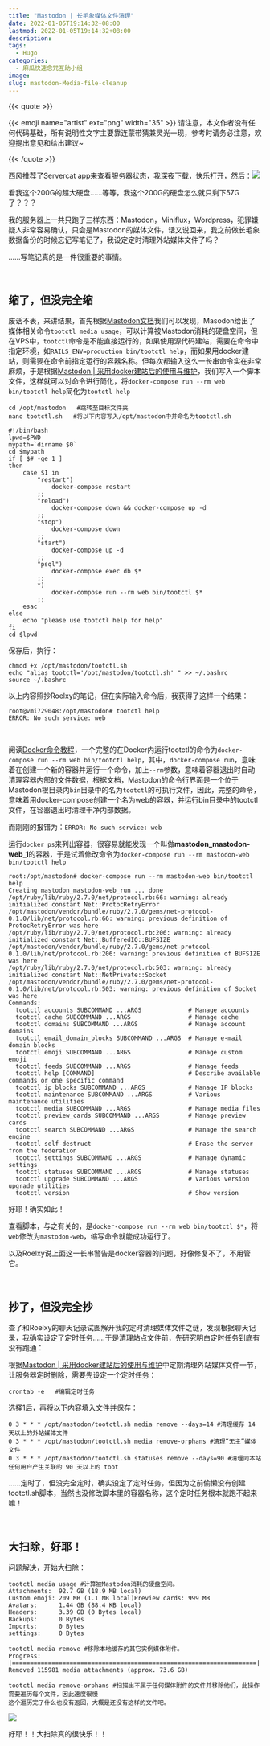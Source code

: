 ```yaml
---
title: "Mastodon | 长毛象媒体文件清理"
date: 2022-01-05T19:14:32+08:00
lastmod: 2022-01-05T19:14:32+08:00
description: 
tags:
  - Hugo
categories:
  - 麻瓜快速念咒互助小组
image: 
slug: mastodon-Media-file-cleanup
---
```


{{< quote >}}

{{< emoji name="artist"  ext="png" width="35" >}} 请注意，本文作者没有任何代码基础，所有说明性文字主要靠连蒙带猜兼灵光一现，参考时请务必注意，欢迎提出意见和给出建议~

{{< /quote >}}

西风推荐了Servercat app来查看服务器状态，我深夜下载，快乐打开，然后：![](https://res.cloudinary.com/mantyke/image/upload/v1641382508/20220105%E9%95%BF%E6%AF%9B%E8%B1%A1%E5%AA%92%E4%BD%93%E6%B8%85%E7%90%86/save-1_vk7kif.jpg)

看我这个200G的超大硬盘……等等，我这个200G的硬盘怎么就只剩下57G了？？？

我的服务器上一共只跑了三样东西：Mastodon，Miniflux，Wordpress，犯罪嫌疑人非常容易确认，只会是Mastodon的媒体文件，话又说回来，我之前做长毛象数据备份的时候忘记写笔记了，我设定定时清理外站媒体文件了吗？

……写笔记真的是一件很重要的事情。

<br>

## 缩了，但没完全缩

废话不表，来讲结果，首先根据[Mastodon文档](https://docs.joinmastodon.org/zh-cn/admin/tootctl/)我们可以发现，Masodon给出了媒体相关命令`tootctl media usage`，可以计算被Mastodon消耗的硬盘空间，但在VPS中，`tootctl`命令是不能直接运行的，如果使用源代码建站，需要在命令中指定环境，如`RAILS_ENV=production bin/tootctl help`，而如果用docker建站，则需要在命令前指定运行的容器名称。但每次都输入这么一长串命令实在非常麻烦，于是根据[Mastodon | 采用docker建站后的使用与维护](https://blog.tantalum.life/posts/how-to-run-your-mastodon-by-docker/)，我们写入一个脚本文件，这样就可以对命令进行简化，将`docker-compose run --rm web bin/tootctl help`简化为`tootctl help`

```
cd /opt/mastodon   #跳转至目标文件夹
nano tootctl.sh   #将以下内容写入/opt/mastodon中并命名为tootctl.sh
```

```
#!/bin/bash
lpwd=$PWD
mypath=`dirname $0`
cd $mypath
if [ $# -ge 1 ]
then
	case $1 in 
		"restart")
			docker-compose restart
		;;
		"reload")
			docker-compose down && docker-compose up -d
		;;
		"stop")
			docker-compose down
		;;
		"start")
			docker-compose up -d
		;;
		"psql")
			docker-compose exec db $*
		;;
		*)
			docker-compose run --rm web bin/tootctl $*
		;;
	esac
else
	echo "please use tootctl help for help"
fi
cd $lpwd
```

保存后，执行：

```
chmod +x /opt/mastodon/tootctl.sh
echo "alias tootctl='/opt/mastodon/tootctl.sh' " >> ~/.bashrc 
source ~/.bashrc
```

以上内容照抄Roelxy的笔记，但在实际输入命令后，我获得了这样一个结果：

```
root@vmi729048:/opt/mastodon# tootctl help
ERROR: No such service: web
```

<br>

阅读[Docker命令教程](https://www.runoob.com/docker/docker-run-command.html)，一个完整的在Docker内运行tootctl的命令为`docker-compose run --rm web bin/tootctl help`，其中，`docker-compose run`，意味着在创建一个新的容器并运行一个命令，加上`--rm`参数，意味着容器退出时自动清理容器内部的文件数据，根据文档，Mastodon的命令行界面是一个位于Mastodon根目录内`bin`目录中的名为`tootctl`的可执行文件，因此，完整的命令，意味着用docker-compose创建一个名为web的容器，并运行bin目录中的tootctl文件，在容器退出时清理干净内部数据。

而刚刚的报错为：`ERROR: No such service: web`

运行`docker ps`来列出容器，很容易就能发现一个叫做**mastodon_mastodon-web_1**的容器，于是试着修改命令为`docker-compose run --rm mastodon-web bin/tootctl help`

```
root:/opt/mastodon# docker-compose run --rm mastodon-web bin/tootctl help
Creating mastodon_mastodon-web_run ... done
/opt/ruby/lib/ruby/2.7.0/net/protocol.rb:66: warning: already initialized constant Net::ProtocRetryError
/opt/mastodon/vendor/bundle/ruby/2.7.0/gems/net-protocol-0.1.0/lib/net/protocol.rb:66: warning: previous definition of ProtocRetryError was here
/opt/ruby/lib/ruby/2.7.0/net/protocol.rb:206: warning: already initialized constant Net::BufferedIO::BUFSIZE
/opt/mastodon/vendor/bundle/ruby/2.7.0/gems/net-protocol-0.1.0/lib/net/protocol.rb:206: warning: previous definition of BUFSIZE was here
/opt/ruby/lib/ruby/2.7.0/net/protocol.rb:503: warning: already initialized constant Net::NetPrivate::Socket
/opt/mastodon/vendor/bundle/ruby/2.7.0/gems/net-protocol-0.1.0/lib/net/protocol.rb:503: warning: previous definition of Socket was here
Commands:
  tootctl accounts SUBCOMMAND ...ARGS             # Manage accounts
  tootctl cache SUBCOMMAND ...ARGS                # Manage cache
  tootctl domains SUBCOMMAND ...ARGS              # Manage account domains
  tootctl email_domain_blocks SUBCOMMAND ...ARGS  # Manage e-mail domain blocks
  tootctl emoji SUBCOMMAND ...ARGS                # Manage custom emoji
  tootctl feeds SUBCOMMAND ...ARGS                # Manage feeds
  tootctl help [COMMAND]                          # Describe available commands or one specific command
  tootctl ip_blocks SUBCOMMAND ...ARGS            # Manage IP blocks
  tootctl maintenance SUBCOMMAND ...ARGS          # Various maintenance utilities
  tootctl media SUBCOMMAND ...ARGS                # Manage media files
  tootctl preview_cards SUBCOMMAND ...ARGS        # Manage preview cards
  tootctl search SUBCOMMAND ...ARGS               # Manage the search engine
  tootctl self-destruct                           # Erase the server from the federation
  tootctl settings SUBCOMMAND ...ARGS             # Manage dynamic settings
  tootctl statuses SUBCOMMAND ...ARGS             # Manage statuses
  tootctl upgrade SUBCOMMAND ...ARGS              # Various version upgrade utilities
  tootctl version                                 # Show version
```

好耶！确实如此！

查看脚本，与之有关的，是`docker-compose run --rm web bin/tootctl $*`，将`web`修改为`mastodon-web`，缩写命令就能成功运行了。

以及Roelxy说上面这一长串警告是docker容器的问题，好像修复不了，不用管它。

<br>

## 抄了，但没完全抄

查了和Roelxy的聊天记录试图解开我的定时清理媒体文件之谜，发现根据聊天记录，我确实设定了定时任务……于是清理站点文件前，先研究明白定时任务到底有没有跑通：

根据[Mastodon | 采用docker建站后的使用与维护](https://blog.tantalum.life/posts/how-to-run-your-mastodon-by-docker/)中定期清理外站媒体文件一节，让服务器定时删除，需要先设定一个定时任务：

```
crontab -e   #编辑定时任务
```

选择1后，再将以下内容填入文件并保存：

```
0 3 * * * /opt/mastodon/tootctl.sh media remove --days=14 #清理缓存 14 天以上的外站媒体文件
0 3 * * * /opt/mastodon/tootctl.sh media remove-orphans #清理“无主”媒体文件
0 3 * * * /opt/mastodon/tootctl.sh statuses remove --days=90 #清理同本站任何用户产生关联的 90 天以上的 toot
```

……定时了，但没完全定时，确实设定了定时任务，但因为之前偷懒没有创建tootctl.sh脚本，当然也没修改脚本里的容器名称，这个定时任务根本就跑不起来嘛！

<br>

## 大扫除，好耶！

问题解决，开始大扫除：

```
tootctl media usage #计算被Mastodon消耗的硬盘空间。
Attachments:  92.7 GB (18.9 MB local)
Custom emoji: 209 MB (1.1 MB local)Preview cards: 999 MB
Avatars:      1.44 GB (88.4 KB local)
Headers:      3.39 GB (0 Bytes local)
Backups:      0 Bytes
Imports:      0 Bytes
settings:     0 Bytes
```

```
tootctl media remove #移除本地缓存的其它实例媒体附件。
Progress: |====================================================================|
Removed 115981 media attachments (approx. 73.6 GB)
```

```
tootctl media remove-orphans #扫描出不属于任何媒体附件的文件并移除他们，此操作需要遍历每个文件，因此速度很慢
这个遍历完了什么也没有返回，大概是还没有这样的文件吧。
```

![](https://res.cloudinary.com/mantyke/image/upload/v1641385462/20220105%E9%95%BF%E6%AF%9B%E8%B1%A1%E5%AA%92%E4%BD%93%E6%B8%85%E7%90%86/save-2_b0qntn.jpg)

好耶！！大扫除真的很快乐！！

